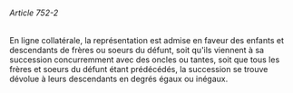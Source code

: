 ###### Article 752-2

En ligne collatérale, la représentation est admise en faveur des enfants et descendants de frères ou soeurs du défunt, soit qu'ils viennent à sa succession concurremment avec des oncles ou tantes, soit que tous les frères et soeurs du défunt étant prédécédés, la succession se trouve dévolue à leurs descendants en degrés égaux ou inégaux.

